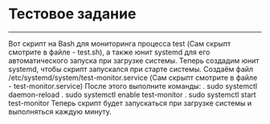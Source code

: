 # Тестовое задание 
-------------------------------------------------------------------
Вот скрипт на Bash для мониторинга процесса test (Сам скрыпт смотрите в файле - test.sh), а также юнит systemd для его автоматического запуска при загрузке системы.
Теперь создадим юнит systemd, чтобы скрипт запускался при старте системы. Создаём файл /etc/systemd/system/test-monitor.service (Сам скрыпт смотрите в файле - test-monitor.service)
После этого выполните команды:
   . sudo systemctl daemon-reload
   . sudo systemctl enable test-monitor
   . sudo systemctl start test-monitor
Теперь скрипт будет запускаться при загрузке системы и выполняться каждую минуту. 
